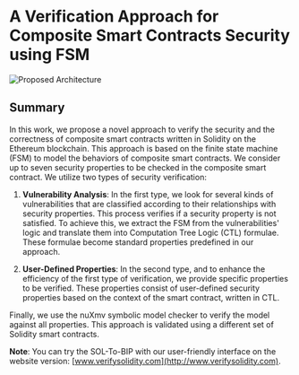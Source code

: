 # A Verification Approach for Composite Smart Contracts Security using FSM
![Proposed Architecture](https://user-images.githubusercontent.com/79995136/177814402-9137507e-4589-44b2-8e6c-97ea9ea7cdaf.png)

## Summary

In this work, we propose a novel approach to verify the security and the correctness of composite smart contracts written in Solidity on the Ethereum blockchain. This approach is based on the finite state machine (FSM) to model the behaviors of composite smart contracts. We consider up to seven security properties to be checked in the composite smart contract.
We utilize two types of security verification:

1. **Vulnerability Analysis**: In the first type, we look for several kinds of vulnerabilities that are classified according to their relationships with security properties. This process verifies if a security property is not satisfied. To achieve this, we extract the FSM from the vulnerabilities' logic and translate them into Computation Tree Logic (CTL) formulae. These formulae become standard properties predefined in our approach.

2. **User-Defined Properties**: In the second type, and to enhance the efficiency of the first type of verification, we provide specific properties to be verified. These properties consist of user-defined security properties based on the context of the smart contract, written in CTL.

Finally, we use the nuXmv symbolic model checker to verify the model against all properties. This approach is validated using a different set of Solidity smart contracts.

**Note**: You can try the SOL-To-BIP with our user-friendly interface on the website version: [www.verifysolidity.com](http://www.verifysolidity.com).
